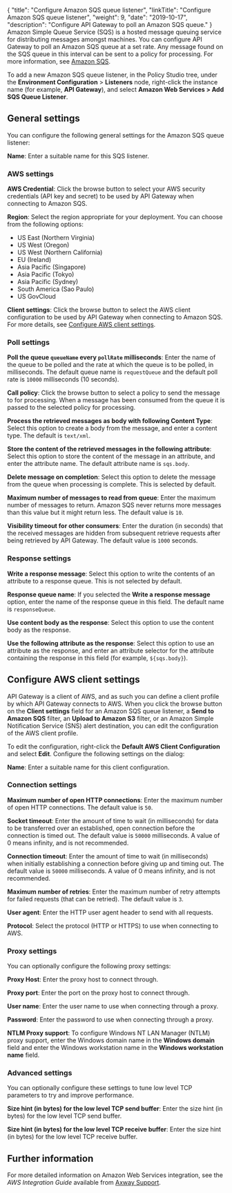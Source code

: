 {
"title": "Configure Amazon SQS queue listener",
  "linkTitle": "Configure Amazon SQS queue listener",
  "weight": 9,
  "date": "2019-10-17",
  "description": "Configure API Gateway to poll an Amazon SQS queue."
}
Amazon Simple Queue Service (SQS) is a hosted message queuing service for distributing messages amongst machines. You can configure API Gateway to poll an Amazon SQS queue at a set rate. Any message found on the SQS queue in this interval can be sent to a policy for processing. For more information, see [Amazon SQS](http://aws.amazon.com/sqs/).

To add a new Amazon SQS queue listener, in the Policy Studio tree, under the **Environment Configuration** > **Listeners** node, right-click the instance name (for example, **API Gateway**), and select **Amazon Web Services > Add SQS Queue Listener**.

## General settings

You can configure the following general settings for the Amazon SQS queue listener:

**Name**: Enter a suitable name for this SQS listener.

### AWS settings

**AWS Credential**: Click the browse button to select your AWS security credentials (API key and secret) to be used by API Gateway when connecting to Amazon SQS.

**Region**: Select the region appropriate for your deployment. You can choose from the following options:

* US East (Northern Virginia)
* US West (Oregon)
* US West (Northern California)
* EU (Ireland)
* Asia Pacific (Singapore)
* Asia Pacific (Tokyo)
* Asia Pacific (Sydney)
* South America (Sao Paulo)
* US GovCloud

**Client settings**: Click the browse button to select the AWS client configuration to be used by API Gateway when connecting to Amazon SQS. For more details, see [Configure AWS client settings](#configure-aws-client-settings).

### Poll settings

**Poll the queue `queueName` every `pollRate` milliseconds**: Enter the name of the queue to be polled and the rate at which the queue is to be polled, in milliseconds. The default queue name is `requestQueue` and the default poll rate is `10000` milliseconds (10 seconds).

**Call policy**: Click the browse button to select a policy to send the message to for processing. When a message has been consumed from the queue it is passed to the selected policy for processing.

**Process the retrieved messages as body with following Content Type**: Select this option to create a body from the message, and enter a content type. The default is `text/xml`.

**Store the content of the retrieved messages in the following attribute**: Select this option to store the content of the message in an attribute, and enter the attribute name. The default attribute name is `sqs.body`.

**Delete message on completion**: Select this option to delete the message from the queue when processing is complete. This is selected by default.

**Maximum number of messages to read from queue**: Enter the maximum number of messages to return. Amazon SQS never returns more messages than this value but it might return less. The default value is `10`.

**Visibility timeout for other consumers**: Enter the duration (in seconds) that the received messages are hidden from subsequent retrieve requests after being retrieved by API Gateway. The default value is `1000` seconds.

### Response settings

**Write a response message**: Select this option to write the contents of an attribute to a response queue. This is not selected by default.

**Response queue name**: If you selected the **Write a response message** option, enter the name of the response queue in this field. The default name is `responseQueue`.

**Use content body as the response**: Select this option to use the content body as the response.

**Use the following attribute as the response**: Select this option to use an attribute as the response, and enter an attribute selector for the attribute containing the response in this field (for example, `${sqs.body}`).

## Configure AWS client settings

API Gateway is a client of AWS, and as such you can define a client profile by which API Gateway connects to AWS. When you click the browse button on the **Client settings** field for an Amazon SQS queue listener, a **Send to Amazon SQS** filter, an **Upload to Amazon S3** filter, or an Amazon Simple Notification Service (SNS) alert destination, you can edit the configuration of the AWS client profile.

To edit the configuration, right-click the **Default AWS Client Configuration** and select **Edit**. Configure the following settings on the dialog:

**Name**: Enter a suitable name for this client configuration.

### Connection settings

**Maximum number of open HTTP connections**: Enter the maximum number of open HTTP connections. The default value is `50`.

**Socket timeout**: Enter the amount of time to wait (in milliseconds) for data to be transferred over an established, open connection before the connection is timed out. The default value is `50000` milliseconds. A value of 0 means infinity, and is not recommended.

**Connection timeout**: Enter the amount of time to wait (in milliseconds) when initially establishing a connection before giving up and timing out. The default value is `50000` milliseconds. A value of 0 means infinity, and is not recommended.

**Maximum number of retries**: Enter the maximum number of retry attempts for failed requests (that can be retried). The default value is `3`.

**User agent**: Enter the HTTP user agent header to send with all requests.

**Protocol**: Select the protocol (HTTP or HTTPS) to use when connecting to AWS.

### Proxy settings

You can optionally configure the following proxy settings:

**Proxy Host**: Enter the proxy host to connect through.

**Proxy port**: Enter the port on the proxy host to connect through.

**User name**: Enter the user name to use when connecting through a proxy.

**Password**: Enter the password to use when connecting through a proxy.

**NTLM Proxy support**: To configure Windows NT LAN Manager (NTLM) proxy support, enter the Windows domain name in the **Windows domain** field and enter the Windows workstation name in the **Windows workstation name** field.

### Advanced settings

You can optionally configure these settings to tune low level TCP parameters to try and improve performance.

**Size hint (in bytes) for the low level TCP send buffer**: Enter the size hint (in bytes) for the low level TCP send buffer.

**Size hint (in bytes) for the low level TCP receive buffer**: Enter the size hint (in bytes) for the low level TCP receive buffer.

## Further information

For more detailed information on Amazon Web Services integration, see the *AWS Integration Guide* available from [Axway Support](https://support.axway.com/kb/176876/language/en).
